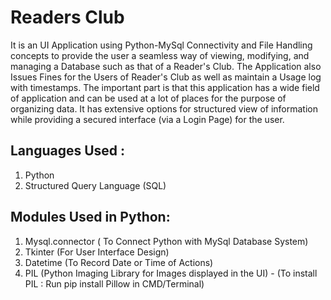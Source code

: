 # Readers Club
It is an UI Application using Python-MySql Connectivity and File Handling concepts to provide the user a seamless way of viewing, modifying, and managing a Database such as that of a Reader's Club. The Application also Issues Fines for the Users of Reader's Club as well as maintain a Usage log with timestamps.
The important part is that this application has a wide field of application and can be used at a lot of places for the purpose of organizing data.
It has extensive options for structured view of information while providing a secured interface (via a Login Page) for the user.

## Languages Used :
1.	Python 
2.	Structured Query Language (SQL)

## Modules Used in Python:
1.	Mysql.connector ( To Connect Python with MySql Database System)
2.	Tkinter (For User Interface Design)
3.	Datetime (To Record Date or Time of Actions)
4.	PIL (Python Imaging Library for Images displayed in the UI) - (To install PIL : Run pip install Pillow in CMD/Terminal)
